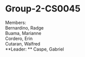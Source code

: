 # Group-2-CS0045
Members:</br>
Bernardino, Radge</br>
Buama, Marianne</br>
Cordero, Erin</br>
Cutaran, Walfred</br>
**Leader: ** Caspe, Gabriel</br>
